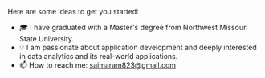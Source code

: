 

Here are some ideas to get you started:

- 🎓 I have graduated with a Master's degree from Northwest Missouri State University.
- 💡 I am passionate about application development and deeply interested in data analytics and its real-world applications.
- 📫 How to reach me: saimaram823@gmail.com

